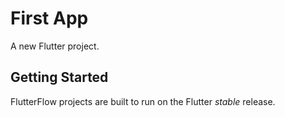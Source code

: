 # First App

A new Flutter project.

## Getting Started

FlutterFlow projects are built to run on the Flutter _stable_ release.
